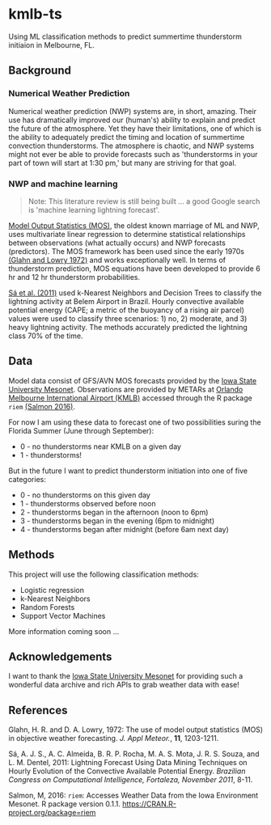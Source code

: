# kmlb-ts
Using ML classification methods to predict summertime thunderstorm initiaion in Melbourne, FL.

## Background
### Numerical Weather Prediction
Numerical weather prediction (NWP) systems are, in short, amazing. Their use has dramatically improved our (human's) ability to explain and predict the future of the atmosphere. Yet they have their limitations, one of which is the ability to adequately predict the timing and location of summertime convection thunderstorms. The atmosphere is chaotic, and NWP systems might not ever be able to provide forecasts such as 'thunderstorms in your part of town will start at 1:30 pm,' but many are striving for that goal.

### NWP and machine learning
> Note: This literature review is still being built ... a good Google search is 'machine learning lightning forecast'.

[Model Output Statistics (MOS)](https://en.wikipedia.org/wiki/Model_output_statistics), the oldest known marriage of ML and NWP, uses multivariate linear regression to determine statistical relationships between observations (what actually occurs) and NWP forecasts (predictors). The MOS framework has been used since the early 1970s [(Glahn and Lowry 1972)](http://journals.ametsoc.org/doi/abs/10.1175/1520-0450(1972)011%3C1203:TUOMOS%3E2.0.CO;2) and works exceptionally well. In terms of thunderstorm prediction, MOS equations have been developed to provide 6 hr and 12 hr thunderstorm probabilities.

[Sá et al. (2011)](https://www.researchgate.net/publication/303773171_Lightning_Forecast_Using_Data_Mining_Techniques_On_Hourly_Evolution_Of_The_Convective_Available_Potential_Energy) used k-Nearest Neighbors and Decision Trees to classify the lightning activity at Belem Airport in Brazil. Hourly convective available potential energy (CAPE; a metric of the buoyancy of a rising air parcel) values were used to classify three scenarios: 1) no, 2) moderate, and 3) heavy lightning activity. The methods accurately predicted the lightning class 70% of the time.

## Data
Model data consist of GFS/AVN MOS forecasts provided by the [Iowa State University Mesonet](https://mesonet.agron.iastate.edu/mos/fe.phtml). Observations are provided by METARs at [Orlando Melbourne International Airport (KMLB)](https://en.wikipedia.org/wiki/Orlando_Melbourne_International_Airport) accessed through the R package `riem` [(Salmon 2016)](https://cran.r-project.org/web/packages/riem/index.html). 

For now I am using these data to forecast one of two possibilities suring the Florida Summer (June through September):

* 0 - no thunderstorms near KMLB on a given day
* 1 - thunderstorms!

But in the future I want to predict thunderstorm initiation into one of five categories:

* 0 - no thunderstorms on this given day
* 1 - thunderstorms observed before noon
* 2 - thunderstorms began in the afternoon (noon to 6pm)
* 3 - thunderstorms began in the evening (6pm to midnight)
* 4 - thunderstorms began after midnight (before 6am next day)

## Methods
This project will use the following classification methods:
* Logistic regression
* k-Nearest Neighbors
* Random Forests
* Support Vector Machines

More information coming soon ...

## Acknowledgements
I want to thank the [Iowa State University Mesonet](https://mesonet.agron.iastate.edu/) for providing such a wonderful data archive and rich APIs to grab weather data with ease!

## References
Glahn, H. R. and D. A. Lowry, 1972: The use of model output statistics (MOS) in objective weather forecasting. *J. Appl Meteor.*, **11**, 1203-1211.

Sá, A. J. S., A. C. Almeida, B. R. P. Rocha, M. A. S. Mota, J. R. S. Souza, and L. M. Dentel, 2011: Lightning Forecast Using Data Mining Techniques on Hourly Evolution of the Convective Available Potential Energy. *Brazilian Congress on Computational Intelligence, Fortaleza, November 2011*, 8-11.

Salmon, M, 2016: `riem`: Accesses Weather Data from the Iowa Environment Mesonet. R package version 0.1.1. https://CRAN.R-project.org/package=riem
